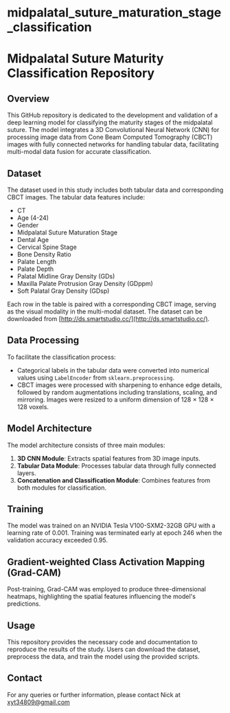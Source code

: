 # midpalatal_suture_maturation_stage_classification

# Midpalatal Suture Maturity Classification Repository

## Overview

This GitHub repository is dedicated to the development and validation of a deep learning model for classifying the maturity stages of the midpalatal suture. The model integrates a 3D Convolutional Neural Network (CNN) for processing image data from Cone Beam Computed Tomography (CBCT) images with fully connected networks for handling tabular data, facilitating multi-modal data fusion for accurate classification.

## Dataset

The dataset used in this study includes both tabular data and corresponding CBCT images. The tabular data features include:
- CT
- Age (4-24)
- Gender
- Midpalatal Suture Maturation Stage
- Dental Age
- Cervical Spine Stage
- Bone Density Ratio
- Palate Length
- Palate Depth
- Palatal Midline Gray Density (GDs)
- Maxilla Palate Protrusion Gray Density (GDppm)
- Soft Palatal Gray Density (GDsp)

Each row in the table is paired with a corresponding CBCT image, serving as the visual modality in the multi-modal dataset. The dataset can be downloaded from [http://ds.smartstudio.cc/](http://ds.smartstudio.cc/).

## Data Processing

To facilitate the classification process:
- Categorical labels in the tabular data were converted into numerical values using `LabelEncoder` from `sklearn.preprocessing`.
- CBCT images were processed with sharpening to enhance edge details, followed by random augmentations including translations, scaling, and mirroring. Images were resized to a uniform dimension of 128 × 128 × 128 voxels.

## Model Architecture

The model architecture consists of three main modules:
1. **3D CNN Module**: Extracts spatial features from 3D image inputs.
2. **Tabular Data Module**: Processes tabular data through fully connected layers.
3. **Concatenation and Classification Module**: Combines features from both modules for classification.

## Training

The model was trained on an NVIDIA Tesla V100-SXM2-32GB GPU with a learning rate of 0.001. Training was terminated early at epoch 246 when the validation accuracy exceeded 0.95.

## Gradient-weighted Class Activation Mapping (Grad-CAM)

Post-training, Grad-CAM was employed to produce three-dimensional heatmaps, highlighting the spatial features influencing the model's predictions.

## Usage

This repository provides the necessary code and documentation to reproduce the results of the study. Users can download the dataset, preprocess the data, and train the model using the provided scripts.


## Contact

For any queries or further information, please contact Nick at xyt34809@gmail.com
